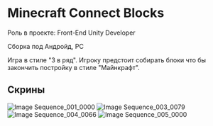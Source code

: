 # Minecraft Connect Blocks

Роль в проекте: Front-End Unity Developer

Сборка под Андройд, PC

Игра в стиле "3 в ряд". Игроку предстоит собирать блоки что бы закончить постройку в стиле "Майнкрафт".

## Скрины
![Image Sequence_001_0000](https://github.com/user-attachments/assets/31a934ea-7378-444b-873c-7c453cceafb0)
![Image Sequence_003_0079](https://github.com/user-attachments/assets/241e30d0-5e83-43a4-9c91-f60cc8b9fde7)
![Image Sequence_004_0066](https://github.com/user-attachments/assets/0c6b39e6-bff9-4651-85b5-2ccdf766565d)
![Image Sequence_005_0000](https://github.com/user-attachments/assets/062f0184-15ff-4e22-bec9-d2a4c81433dd)
